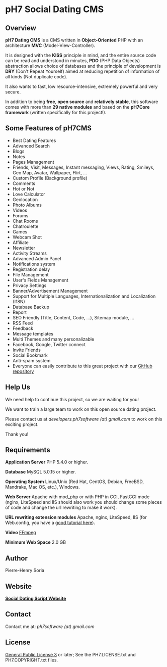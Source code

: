 # pH7 Social Dating CMS


## Overview

**pH7 Dating CMS** is a CMS written in **Object-Oriented** PHP with an architecture **MVC** (Model-View-Controller).

It is designed with the **KISS** principle in mind, and the entire source code can be read and understood in minutes, **PDO** (PHP Data Objects) abstraction allows choice of databases and the principle of development is **DRY** (Don't Repeat Yourself) aimed at reducing repetition of information of all kinds (Not duplicate code).

It also wants to fast, low resource-intensive, extremely powerful and very secure.

In addition to being **free**, **open source** and **relatively stable**, this software comes with more than **29 native modules** and based on the **pH7Core framework** (written specifically for this project!).


## Some Features of pH7CMS

* Best Dating Features
* Advanced Search
* Blogs
* Notes
* Pages Management
* Friends, Visit, Messages, Instant messaging, Views, Rating, Smileys, Geo Map, Avatar, Wallpaper, Flirt, ...
* Custom Profile (Background profile)
* Comments
* Hot or Not
* Love Calculator
* Geolocation
* Photo Albums
* Videos
* Forums
* Chat Rooms
* Chatroulette
* Games
* Webcam Shot
* Affiliate
* Newsletter
* Activity Streams
* Advanced Admin Panel
* Notifications system
* Registration delay
* File Management
* User's Fields Management
* Privacy Settings
* Banner/Advertisement Management
* Support for Multiple Languages, Internationalization and Localization (I18N)
* Database Backup
* Report
* SEO Friendly (Title, Content, Code, ...), Sitemap module, ...
* RSS Feed
* Feedback
* Message templates
* Multi Themes and many personalizable
* Facebook, Google, Twitter connect
* Invite Friends
* Social Bookmark
* Anti-spam system
* Everyone can easily contribute to this great project with our [GitHub repository](http://github.com/pH7Software/pH7-Social-Dating-CMS)


## Help Us

We need help to continue this project, so we are waiting for you!

We want to train a large team to work on this open source dating project.

Please contact us at *developers.ph7software (at) gmail.com* to work on this exciting project.


Thank you!


## Requirements

**Application Server** PHP 5.4.0 or higher.

**Database** MySQL 5.0.15 or higher.

**Operating System** Linux/Unix (Red Hat, CentOS, Debian, FreeBSD, Mandrake, Mac OS, etc.), Windows.

**Web Server** Apache with mod_php or with PHP in CGI, FastCGI mode (nginx, LiteSpeed and IIS should also work you should change some pieces of code and change the url rewriting to make it work).

**URL rewriting extension modules** Apache, nginx, LiteSpeed, IIS (for Web.config, you have a [good tutorial here](http://www.phpgenious.com/2010/04/url-rewriting-with-php-and-iis-7/)).

**Video** [FFmpeg](http://ffmpeg.org)

**Minimum Web Space** 2.0 GB


## Author

Pierre-Henry Soria


## Website

**[Social Dating Script Website](http://software.hizup.com)**


## Contact

Contact me at: *ph7software (at) gmail.com*


## License

[General Public License 3](http://www.gnu.org/licenses/gpl.html) or later; See the PH7.LICENSE.txt and PH7.COPYRIGHT.txt files.
